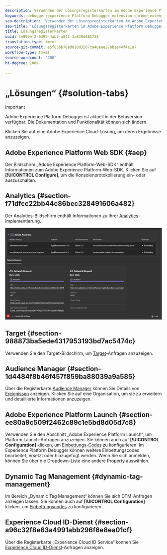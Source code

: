 ```yaml
---
description: Verwenden der Lösungsregisterkarten im Adobe Experience Platform Debugger
keywords: debugger;experience Platform Debugger extension;chrome;extension;summary;clear;requests;solutions;solution;information;analytics;target;audience manager;media optimizer;amo;id service
seo-description: 'Verwenden der Lösungsregisterkarten im Adobe Experience Platform Debugger '
seo-title: 'Lösungsregisterkarten im Adobe Experience Platform Debugger '
title: Lösungsregisterkarten
uuid: 5e999ef2-6399-4ab5-a841-3a839d081728
translation-type: tm+mt
source-git-commit: e5f85bb78ad818d3507ca48eee27bb1e44f4e1a7
workflow-type: tm+mt
source-wordcount: '280'
ht-degree: 100%

---
```



# „Lösungen“ {#solution-tabs}

>[!IMPORTANT]
>
>Adobe Experience Platform Debugger ist aktuell in der Betaversion verfügbar. Die Dokumentation und Funktionalität können sich ändern.

Klicken Sie auf eine Adobe Experience Cloud-Lösung, um deren Ergebnisse anzuzeigen.

## Adobe Experience Platform Web SDK {#aep}

Der Bildschirm „Adobe Experience Platform-Web-SDK“ enthält Informationen zum Adobe Experience Platform-Web-SDK. Klicken Sie auf **[!UICONTROL Configure]**, um die Konsolenprotokollierung ein- oder auszuschalten.

## Analytics {#section-f71dfcc22bb44c86bec328491606a482}

Der Analytics-Bildschirm enthält Informationen zu Ihrer [Analytics](https://docs.adobe.com/content/help/de-DE/analytics/landing/home.html)-Implementierung.

![](assets/analytics.jpg)

## Target {#section-988873ba5ede4317953193bd7ac5474c}

Verwenden Sie den Target-Bildschirm, um [Target](https://docs.adobe.com/content/help/de-DE/target/using/target-home.html)-Anfragen anzuzeigen<!-- or [Mbox Trace](https://docs.adobe.com/content/help/en/target/using/activities/troubleshoot-activities/content-trouble.html) response details-->.

## Audience Manager {#section-1d4484f8b46f457f859ba88039a9a585}

Über die Registerkarte [Audience Manager](https://docs.adobe.com/content/help/de-DE/audience-manager/user-guide/aam-home.html) können Sie Details von [Ereignissen](https://docs.adobe.com/content/help/de-DE/audience-manager/user-guide/api-and-sdk-code/dcs/dcs-event-calls/dcs-event-calls.html) anzeigen. Klicken Sie auf eine Organisation, um sie zu erweitern und detaillierte Informationen anzuzeigen.

## Adobe Experience Platform Launch {#section-ee80a9c509f2462c89c1e5bd8d05d7c8}

Verwenden Sie den Abschnitt „Adobe Experience Platform Launch“, um Platform Launch-Anfragen anzuzeigen. Sie können auch auf **[!UICONTROL Configuration]** klicken, um [Einbettungs-Codes](https://docs.adobe.com/content/help/de-DE/launch/using/reference/upgrade/link-dtm-embed-code.html) zu konfigurieren. Im Experience Platform Debugger können weitere Einbettungscodes bearbeitet, ersetzt oder hinzugefügt werden. Wenn Sie sich anmelden, können Sie über die Dropdown-Liste eine andere Property auswählen.

## Dynamic Tag Management {#dynamic-tag-management}

Im Bereich „Dynamic Tag Management“ können Sie sich DTM-Anfragen anzeigen lassen. Sie können auch auf **[!UICONTROL Configuration]** klicken, um [Einbettungscodes](https://docs.adobe.com/content/help/de-DE/dtm/using/client-side/code.html) zu konfigurieren.

## Experience Cloud ID-Dienst {#section-a96c32f8e63a4991abb296f6e8ea01cf}

Über die Registerkarte „Experience Cloud ID Service“ können Sie [Experience Cloud ID-Dienst](https://docs.adobe.com/content/help/de-DE/id-service/using/home.html)-Anfragen anzeigen.